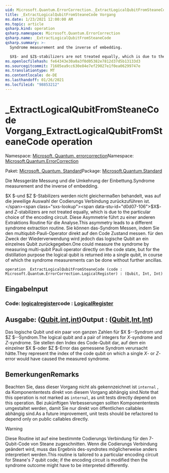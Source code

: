 ```yaml
---
uid: Microsoft.Quantum.ErrorCorrection._ExtractLogicalQubitFromSteaneCode
title: _ExtractLogicalQubitFromSteaneCode Vorgang
ms.date: 1/23/2021 12:00:00 AM
ms.topic: article
qsharp.kind: operation
qsharp.namespace: Microsoft.Quantum.ErrorCorrection
qsharp.name: _ExtractLogicalQubitFromSteaneCode
qsharp.summary: >-
  Syndrome measurement and the inverse of embedding.

  $X$- and $Z$-stabilizers are not treated equally, which is due to the particular choice of the encoding circuit. This asymmetry leads to a different syndrome extraction routine. One could measure the syndrome by measuring multi-qubit Pauli operator directly on the code state, but for the distillation purpose the logical qubit is returned into a single qubit, in course of which the syndrome measurements can be done without further ancillas.
ms.openlocfilehash: fe64343e30a0a3f0d05382e7812d37d5b13133d3
ms.sourcegitcommit: 71605ea9cc630e84e7ef29027e1f0ea06299747e
ms.translationtype: MT
ms.contentlocale: de-DE
ms.lasthandoff: 01/26/2021
ms.locfileid: "98853212"
---
```

# <a name="_extractlogicalqubitfromsteanecode-operation"></a><span data-ttu-id="d0d07-102">_ExtractLogicalQubitFromSteaneCode Vorgang</span><span class="sxs-lookup"><span data-stu-id="d0d07-102">_ExtractLogicalQubitFromSteaneCode operation</span></span>

<span data-ttu-id="d0d07-103">Namespace: [Microsoft. Quantum. errorcorrection](xref:Microsoft.Quantum.ErrorCorrection)</span><span class="sxs-lookup"><span data-stu-id="d0d07-103">Namespace: [Microsoft.Quantum.ErrorCorrection](xref:Microsoft.Quantum.ErrorCorrection)</span></span>

<span data-ttu-id="d0d07-104">Paket: [Microsoft. Quantum. Standard](https://nuget.org/packages/Microsoft.Quantum.Standard)</span><span class="sxs-lookup"><span data-stu-id="d0d07-104">Package: [Microsoft.Quantum.Standard](https://nuget.org/packages/Microsoft.Quantum.Standard)</span></span>


<span data-ttu-id="d0d07-105">Die Messgeräte Messung und die Umkehrung der Einbettung.</span><span class="sxs-lookup"><span data-stu-id="d0d07-105">Syndrome measurement and the inverse of embedding.</span></span>

<span data-ttu-id="d0d07-106">$X $-und $Z $-Stabilizers werden nicht gleichermaßen behandelt, was auf die jeweilige Auswahl der Codierungs Verbindung zurückzuführen ist.</span><span class="sxs-lookup"><span data-stu-id="d0d07-106">$X$- and $Z$-stabilizers are not treated equally, which is due to the particular choice of the encoding circuit.</span></span>
<span data-ttu-id="d0d07-107">Diese Asymmetrie führt zu einer anderen Extraktions Routine für die Analyse.</span><span class="sxs-lookup"><span data-stu-id="d0d07-107">This asymmetry leads to a different syndrome extraction routine.</span></span>
<span data-ttu-id="d0d07-108">Sie können das-Syndrom Messen, indem Sie den multiqubit-Pauli-Operator direkt auf den Code Zustand messen. für den Zweck der Wiederverwendung wird jedoch das logische Qubit an ein einzelnes Qubit zurückgegeben.</span><span class="sxs-lookup"><span data-stu-id="d0d07-108">One could measure the syndrome by measuring multi-qubit Pauli operator directly on the code state, but for the distillation purpose the logical qubit is returned into a single qubit, in course of which the syndrome measurements can be done without further ancillas.</span></span>

```qsharp
operation _ExtractLogicalQubitFromSteaneCode (code : Microsoft.Quantum.ErrorCorrection.LogicalRegister) : (Qubit, Int, Int)
```


## <a name="input"></a><span data-ttu-id="d0d07-109">Eingabe</span><span class="sxs-lookup"><span data-stu-id="d0d07-109">Input</span></span>

### <a name="code--logicalregister"></a><span data-ttu-id="d0d07-110">Code: [logicalregister](xref:Microsoft.Quantum.ErrorCorrection.LogicalRegister)</span><span class="sxs-lookup"><span data-stu-id="d0d07-110">code : [LogicalRegister](xref:Microsoft.Quantum.ErrorCorrection.LogicalRegister)</span></span>





## <a name="output--qubitintint"></a><span data-ttu-id="d0d07-111">Ausgabe: ([Qubit](xref:microsoft.quantum.lang-ref.qubit),[int](xref:microsoft.quantum.lang-ref.int),[int](xref:microsoft.quantum.lang-ref.int))</span><span class="sxs-lookup"><span data-stu-id="d0d07-111">Output : ([Qubit](xref:microsoft.quantum.lang-ref.qubit),[Int](xref:microsoft.quantum.lang-ref.int),[Int](xref:microsoft.quantum.lang-ref.int))</span></span>

<span data-ttu-id="d0d07-112">Das logische Qubit und ein paar von ganzen Zahlen für $X $--Syndrom und $Z $--Syndrom.</span><span class="sxs-lookup"><span data-stu-id="d0d07-112">The logical qubit and a pair of integers for $X$-syndrome and $Z$-syndrome.</span></span>
<span data-ttu-id="d0d07-113">Sie stellen den Index des Code-Qubit dar, auf dem ein einzelner $X $-oder $Z $-Error das gemessene Syndrom verursacht hätte.</span><span class="sxs-lookup"><span data-stu-id="d0d07-113">They represent the index of the code qubit on which a single $X$- or $Z$-error would have caused the measured syndrome.</span></span>

## <a name="remarks"></a><span data-ttu-id="d0d07-114">Bemerkungen</span><span class="sxs-lookup"><span data-stu-id="d0d07-114">Remarks</span></span>

<span data-ttu-id="d0d07-115">Beachten Sie, dass dieser Vorgang nicht als gekennzeichnet ist `internal` , da Komponententests direkt von diesem Vorgang abhängig sind.</span><span class="sxs-lookup"><span data-stu-id="d0d07-115">Note that this operation is not marked as `internal`, as unit tests directly depend on this operation.</span></span> <span data-ttu-id="d0d07-116">Bei zukünftigen Verbesserungen sollten Komponententests umgestaltet werden, damit Sie nur direkt von öffentlichen callables abhängig sind.</span><span class="sxs-lookup"><span data-stu-id="d0d07-116">As a future improvement, unit tests should be refactored to depend only on public callables directly.</span></span>

> [!WARNING]
> <span data-ttu-id="d0d07-117">Diese Routine ist auf eine bestimmte Codierungs Verbindung für den 7-Qubit-Code von Steane zugeschnitten. Wenn die Codierungs Verbindung geändert wird, muss das Ergebnis des-syndrotes möglicherweise anders interpretiert werden.</span><span class="sxs-lookup"><span data-stu-id="d0d07-117">This routine is tailored to a particular encoding circuit for Steane's 7 qubit code; if the encoding circuit is modified then the syndrome outcome might have to be interpreted differently.</span></span>